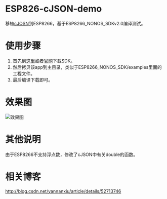 # ESP826-cJSON-demo

移植[cJOSN](https://github.com/DaveGamble/cJSON)到ESP8266，基于ESP8266_NONOS_SDKv2.0编译测试。

# 使用步骤

1. 首先到[这里](https://github.com/espressif/ESP8266_NONOS_SDK)或者[官网](http://espressif.com/zh-hans/products/hardware/esp8266ex/resources)下载SDK。
2. 然后拷贝该app到主目录，类似于ESP8266_NONOS_SDK/examples里面的工程文件。
3. 最后编译下载即可。

# 效果图

![效果图](https://github.com/AngelLiang/ESP826-cJSON-demo/blob/master/img/demo.jpg)

# 其他说明

由于ESP8266不支持浮点数，修改了cJSON中有关double的函数。

# 相关博客

http://blog.csdn.net/yannanxiu/article/details/52713746

